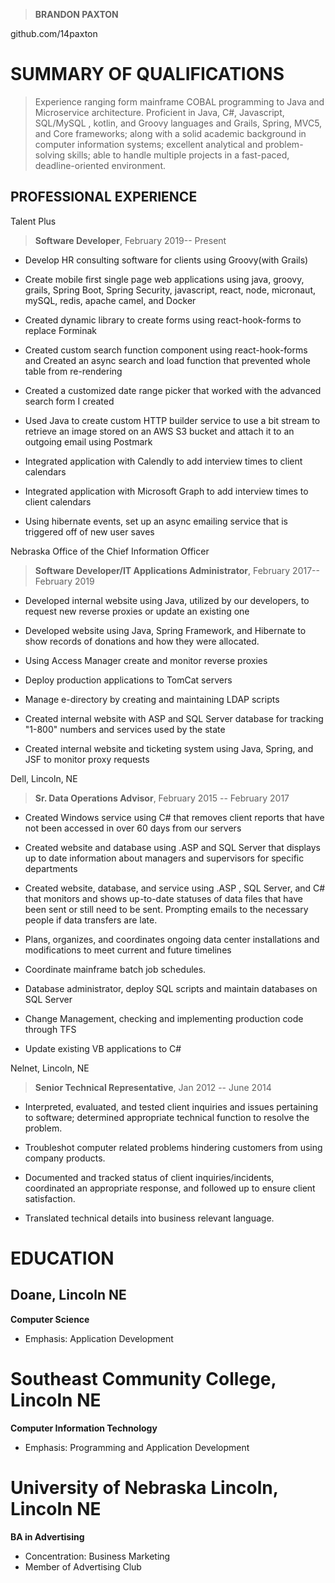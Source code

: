 > **BRANDON PAXTON**

github.com/14paxton

# SUMMARY OF QUALIFICATIONS 

> Experience ranging form mainframe COBAL programming to Java and Microservice architecture.
> Proficient in Java, C#, Javascript, SQL/MySQL , kotlin, and Groovy languages and Grails, Spring, MVC5, and Core frameworks;
> along with a solid academic background in computer information systems; excellent analytical and
> problem-solving skills; able to handle multiple projects in a
> fast-paced, deadline-oriented environment.

## **PROFESSIONAL EXPERIENCE** 

Talent Plus

> **Software Developer**, February 2019-- Present

-   Develop HR consulting software for clients using Groovy(with Grails)

-   Create mobile first single page web applications using java, groovy,
    grails, Spring Boot, Spring Security, javascript, react, node,
    micronaut, mySQL, redis, apache camel, and Docker

-   Created dynamic library to create forms using react-hook-forms to
    replace Forminak 

-   Created custom search function component using react-hook-forms  and
    Created an async search and load function that prevented whole table
    from re-rendering 

-   Created a customized date range picker that worked with the advanced
    search form I created

-   Used Java to create custom HTTP builder service to use a bit stream
    to retrieve an image stored on an AWS S3 bucket and attach it to an
    outgoing email using Postmark

-   Integrated application with Calendly to add interview times to
    client calendars

-   Integrated application with Microsoft Graph to add interview times
    to client calendars

-   Using hibernate events, set up an async emailing service that is
    triggered off of new user saves

Nebraska Office of the Chief Information Officer

> **Software Developer/IT Applications Administrator**, February 2017--
> February 2019

-   Developed internal website using Java, utilized by our developers,
    to request new reverse proxies or update an existing one

-   Developed website using Java, Spring Framework, and Hibernate to
    show records of donations and how they were allocated.

-   Using Access Manager create and monitor reverse proxies

-   Deploy production applications to TomCat servers

-   Manage e-directory by creating and maintaining LDAP scripts

-   Created internal website with ASP and SQL Server database for
    tracking "1-800" numbers and services used by the state

-   Created internal website and ticketing system using Java, Spring,
    and JSF to monitor proxy requests

Dell, Lincoln, NE

> **Sr. Data Operations Advisor**, February 2015 -- February 2017

-   Created Windows service using C# that removes client reports that
    have not been accessed in over 60 days from our servers

-   Created website and database using .ASP and SQL Server that displays
    up to date information about managers and supervisors for specific
    departments

-   Created website, database, and service using .ASP , SQL Server, and
    C# that monitors and shows up-to-date statuses of data files that
    have been sent or still need to be sent. Prompting emails to the
    necessary people if data transfers are late.

-   Plans, organizes, and coordinates ongoing data center installations
    and modifications to meet current and future timelines

-   Coordinate mainframe batch job schedules.

-   Database administrator, deploy SQL scripts and maintain databases on
    SQL Server

-   Change Management, checking and implementing production code through
    TFS

-   Update existing VB applications to C#

Nelnet, Lincoln, NE

> **Senior Technical Representative**, Jan 2012 -- June 2014

-   Interpreted, evaluated, and tested client inquiries and issues
    pertaining to software; determined appropriate technical function to
    resolve the problem.

-   Troubleshot computer related problems hindering customers from using
    company products.

-   Documented and tracked status of client inquiries/incidents,
    coordinated an appropriate response, and followed up to ensure
    client satisfaction.

-   Translated technical details into business relevant language.

# EDUCATION 
## Doane, Lincoln NE
**Computer Science**
-   Emphasis: Application Development

# Southeast Community College, Lincoln NE
**Computer Information Technology**
-   Emphasis: Programming and Application Development

# University of Nebraska Lincoln, Lincoln NE
**BA in Advertising**
-   Concentration: Business Marketing
-   Member of Advertising Club
